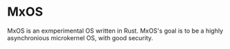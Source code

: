# MxOS
MxOS is an exmperimental OS written in Rust.
MxOS's goal is to be a highly asynchronious microkernel OS, with good security.
